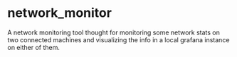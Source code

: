 # network_monitor
A network monitoring tool thought for monitoring some network stats on two connected machines and visualizing the info in a local grafana instance on either of them.
